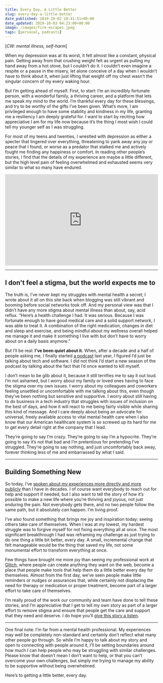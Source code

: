 ```yaml
---
title: Every Day, A Little Better
slug: every-day-a-little-better
date_published: 2019-10-02 18:41:51+00:00
date_updated: 2019-10-03 04:23:00+00:00
image: /images/fire-escapes.jpeg
tags: [personal, podcasts]
---
```

[*CW: mental illness, self-harm*]

When my depression was at its worst, it felt almost like a constant, physical pain. Getting away from that crushing weight felt as urgent as pulling my hand away from a hot stove, but I couldn’t do it. I couldn’t even imagine a respite or a pause in the misery, let alone conceive of a day when I wouldn’t have to think about it, when just lifting that weight off my chest wasn’t the singular concern of my every waking hour.

But I’m getting ahead of myself. First, to start: I’m an incredibly fortunate person, with a wonderful family, a thriving career, and a platform that lets me speak my mind to the world. I’m thankful every day for these blessings, and try to be worthy of the gifts I’ve been given. What’s more, I am privileged enough to have some stability and kindness in my life, granting me a resiliency I am deeply grateful for. I want to start by reciting how appreciative I am for my life now because it’s the thing I most wish I could tell my younger self as I was struggling.

For most of my teens and twenties, I wrestled with depression as either a specter that lingered over everything, threatening to yank away any joy or peace that I found, or worse as a predator that stalked me and actively fought me finding any happiness or comfort. In reading other people’s stories, I find that the details of my experience are maybe a little different, but the high level pain of feeling overwhelmed and exhausted seems very similar to what so many have endured.

<iframe frameBorder="0" height="300" scrolling="no" src="https://playlist.megaphone.fm/?e=VMP8311560082"
width="100%"></iframe>

---

## I don't feel a stigma, but the world expects me to

The truth is, I’ve never kept my struggles with mental health a secret; I wrote about it all on this site back when blogging was still vibrant and booming before social networks took off. And my personal view was that I didn’t have any more stigma about mental illness than about, say, acid reflux. “Here’s a health challenge I had. It was serious. Because I was fortunate enough to have good medical care and a solid support network, I was able to treat it. A combination of the right medication, changes in diet and sleep and exercise, and being mindful about my wellness overall helped me manage it and make it something I live with but don’t have to worry about on a daily basis anymore.”

But I’ll be real: **I’ve been quiet about it.** When, after a decade and a half of people asking me, I finally started [a podcast](https://glitch.com/function) last year, I figured I’d just be talking about tech and software. I did not think I’d start a new season of the podcast by talking about the fact that I’d once wanted to kill myself.

I don’t mean to be glib about it, because it still terrifies me to say it out loud. I’m not ashamed, but I worry about my family or loved ones having to face the stigma over my own issues. I worry about my colleagues and coworkers feeling unsettled or uncomfortable with me talking about this, even though they’ve been nothing but sensitive and supportive. I worry about still having to do business in a tech industry that struggles with issues of inclusion on the best of days, and how it will react to me being fairly visible while sharing this kind of message. And I care deeply about being an advocate for universal, freely available access to vital mental health care when I also know that our American healthcare system is so screwed up its hard for me to get every detail right at the company that I lead.

They’re going to say I’m crazy. They’re going to say I’m a hypocrite. They’re going to say it’s not that bad and I’m pretentious for pretending I’ve struggled. They’re going to say nothing, and just uncomfortably back away, forever thinking less of me and embarrassed by what I said.

---

## Building Something New

So today, I‘ve [spoken about my experiences more directly and more publicly](https://glitch.com/culture/function-episode-13/) than I have in decades. I of course want everybody to reach out for help and support if needed, but I also want to tell the story of how it’s possible to make a new life where you’re thriving and joyous, not just enduring the pain. Not everybody gets there, and no two people follow the same path, but it absolutely *can* happen. I’m living proof.

I’ve also found something that brings me joy and inspiration today: seeing others take care of themselves. When I was at my lowest, my hardest struggle was to forgive myself for not fixing everything all at once. The most significant breakthrough I had was reframing my challenge as just trying to do one thing a little bit better, every day. A small, incremental change that felt manageable would be the thing that saved my life, not some monumental effort to transform everything at once.

Few things have brought me more joy than seeing my professional work at [Glitch](https://glitch.com/), where people can create anything they want on the web, become a place that people make tools that help them do a little better every day for themselves. Almost from the first day, we’ve seen people make little reminders or nudges or assurances that, while certainly not displacing the need for therapy or medication or proper treatment, become part of a larger effort to take care of themselves.

I’m really proud of the work our community and team have done to tell these stories, and I’m appreciative that I get to tell my own story as part of a larger effort to remove stigma and ensure that people get the care and support that they need and deserve. I do hope you’ll [give this story a listen](https://glitch.com/culture/function-episode-13/).

---

One final note: I’m far from a mental health professional. My experiences may well be completely non-standard and certainly don’t reflect what many other people go through. So while I’m happy to talk about my story and open to connecting with people around it, I’ll be setting boundaries around how much I can help people who may be struggling with similar challenges. Please know that doesn’t mean I don’t want to help, or that you can’t overcome your own challenges, but simply me trying to manage my ability to be supportive without being overwhelmed.

Here’s to getting a little better, every day.
